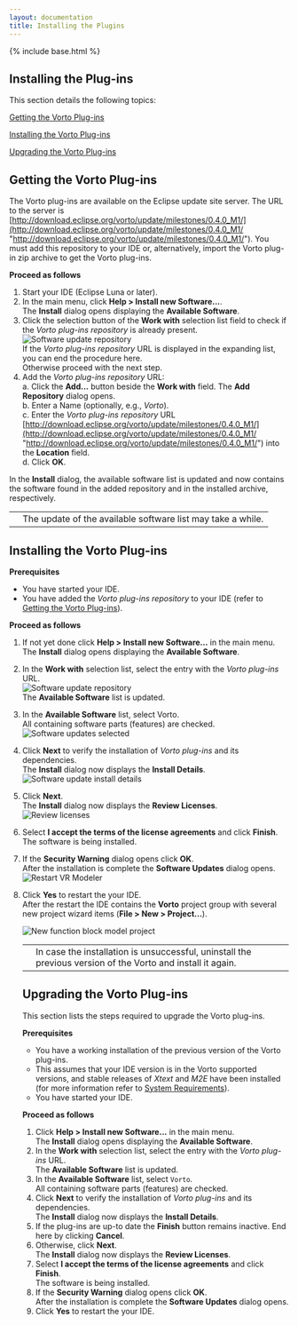 ```yaml
---
layout: documentation
title: Installing the Plugins
---
```

{% include base.html %}
## Installing the Plug-ins

This section details the following topics:

[Getting the Vorto Plug-ins](#getting-the-vorto-plug-ins)

[Installing the Vorto Plug-ins](#installing-the-vorto-plug-ins)  

[Upgrading the Vorto Plug-ins](#upgrading-the-vorto-plug-ins)  

## Getting the Vorto Plug-ins

The Vorto plug-ins are available on the Eclipse update site server. The URL to the server is [http://download.eclipse.org/vorto/update/milestones/0.4.0_M1/](http://download.eclipse.org/vorto/update/milestones/0.4.0_M1/ "http://download.eclipse.org/vorto/update/milestones/0.4.0_M1/"). You must add this repository to your IDE or, alternatively, import the Vorto plug-in zip archive to get the Vorto plug-ins.

**Proceed as follows**

1. Start your IDE (Eclipse Luna or later).  
2. In the main menu, click **Help > Install new Software...**.  
   The **Install** dialog opens displaying the **Available Software**.
3. Click the selection button of the **Work with** selection list field to check if the *Vorto plug-ins repository* is already present.  
   ![Software update repository]({{base}}/img/documentation/m2m_tc_vrm_software_updates_install_vorto_repository_present.png)  
   If the *Vorto plug-ins repository* URL is displayed in the expanding list, you can end the procedure here.  
   Otherwise proceed with the next step.
4. Add the *Vorto plug-ins repository* URL:  
   a. Click the **Add...** button beside the **Work with** field. The **Add Repository** dialog opens.  
   b. Enter a Name (optionally, e.g., *Vorto*).  
   c. Enter the *Vorto plug-ins repository* URL [http://download.eclipse.org/vorto/update/milestones/0.4.0_M1/](http://download.eclipse.org/vorto/update/milestones/0.4.0_M1/ "http://download.eclipse.org/vorto/update/milestones/0.4.0_M1/") into the **Location** field.  
   d. Click **OK**.

In the **Install** dialog, the available software list is updated and now contains the software found in the added repository and in the installed archive, respectively.

<table class="table table-bordered">
	<tbody>
		<tr>
			<td><i class="fa fa-info-circle info-note"></i></td>
    <td>The update of the available software list may take a while.</td>
    </tr>
	</tbody>
</table>

## Installing the Vorto Plug-ins

**Prerequisites**  

- You have started your IDE.  
- You have added the *Vorto plug-ins repository* to your IDE (refer to [Getting the Vorto Plug-ins](#getting-the-vorto-plug-ins)).

**Proceed as follows**  

1. If not yet done click **Help > Install new Software...** in the main menu.  
   The **Install** dialog opens displaying the **Available Software**.  
2. In the **Work with** selection list, select the entry with the *Vorto plug-ins* URL.  
   ![Software update repository]({{base}}/img/documentation/m2m_tc_vrm_software_updates_install_vorto_repository_present.png)  
   The **Available Software** list is updated.  
3. In the **Available Software** list, select Vorto.  
   All containing software parts (features) are checked.  
   ![Software updates selected]({{base}}/img/documentation/m2m_tc_vrm_software_updates_selected_m2m_plugin_1.png)  
4. Click **Next** to verify the installation of *Vorto plug-ins* and its dependencies.  
   The **Install** dialog now displays the **Install Details**.  
   ![Software update install details]({{base}}/img/documentation/m2m_tc_vrm_software_updates_install_m2m_details_1.png)  
5. Click **Next**.  
   The **Install** dialog now displays the **Review Licenses**.  
   ![Review licenses]({{base}}/img/documentation/m2m_tc_vrm_software_updates_m2m_review_license_1.png)  
6. Select **I accept the terms of the license agreements** and click **Finish**.  
   The software is being installed.  
7. If the **Security Warning** dialog opens click **OK**.  
   After the installation is complete the **Software Updates** dialog opens.  
   ![Restart VR Modeler]({{base}}/img/documentation/m2m_tc_vrm_software_updates_restart.png)  
8. Click **Yes** to restart the your IDE.  
   After the restart the IDE contains the **Vorto** project group with several new project wizard items (**File > New > Project...**).

   ![New function block model project]({{base}}/img/documentation/m2m_tc_new_vorto_function_block_model_wizard.png)  

   <table class="table table-bordered">
   	<tbody>
   		<tr>
   			<td><i class="fa fa-info-circle info-note"></i></td>
         <td>In case the installation is unsuccessful, uninstall the previous version of the Vorto and install it again.</td>
    </tr>
  </tbody>
  </table>

## Upgrading the Vorto Plug-ins

This section lists the steps required to upgrade the Vorto plug-ins.

**Prerequisites**  

- You have a working installation of the previous version of the Vorto plug-ins.  
- This assumes that your IDE version is in the Vorto supported versions, and stable releases of *Xtext* and *M2E* have been installed (for more information refer to [System Requirements]({{base}}/documentation/overview/introduction.html#system-requirements)).
- You have started your IDE.  

**Proceed as follows**  

1. Click **Help > Install new Software...** in the main menu.  
   The **Install** dialog opens displaying the **Available Software**.  
2. In the **Work with** selection list, select the entry with the *Vorto plug-ins* URL.  
   The **Available Software** list is updated.  
3. In the **Available Software** list, select `Vorto`.  
   All containing software parts (features) are checked.
4. Click **Next** to verify the installation of *Vorto plug-ins* and its dependencies.  
   The **Install** dialog now displays the **Install Details**.  
5. If the plug-ins are up-to date the **Finish** button remains inactive. End here by clicking **Cancel**.
5. Otherwise, click **Next**.  
   The **Install** dialog now displays the **Review Licenses**.
6. Select **I accept the terms of the license agreements** and click **Finish**.  
   The software is being installed.  
7. If the **Security Warning** dialog opens click **OK**.  
   After the installation is complete the **Software Updates** dialog opens.  
8. Click **Yes** to restart the your IDE.  
